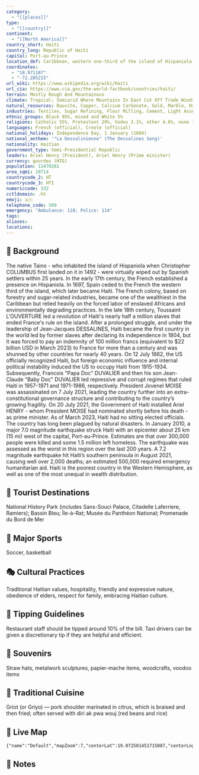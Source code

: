 ```yaml
---
category:
  - "[[places]]"
type:
  - "[[country]]"
continent:
  - "[[North America]]"
country_short: Haiti
country_long: Republic of Haiti
capital: Port-au-Prince
location_def: Caribbean, western one-third of the island of Hispaniola, between the Caribbean Sea and the North Atlantic Ocean, west of the Dominican Republic
coordinates:
  - "18.971187"
  - "-72.285215"
url_wiki: https://www.wikipedia.org/wiki/Haiti
url_cia: https://www.cia.gov/the-world-factbook/countries/haiti/
terrain: Mostly Rough And Mountainous
climate: Tropical; Semiarid Where Mountains In East Cut Off Trade Winds
natural_resources: Bauxite, Copper, Calcium Carbonate, Gold, Marble, Hydropower, Arable Land
industries: Textiles, Sugar Refining, Flour Milling, Cement, Light Assembly Using Imported Parts
ethnic_groups: Black 95%, mixed and White 5%
religions: Catholic 55%, Protestant 29%, Vodou 2.1%, other 4.6%, none 10% (2018 est.)
languages: French (official), Creole (official)
national_holidays: Independence Day, 1 January (1804)
national_anthem: '"La Dessalinienne" (The Dessalines Song)'
nationality: Haitian
government_type: Semi-Presidential Republic
leaders: Ariel Henry (President), Ariel Henry (Prime minister)
currency: gourdes (HTG)
population: 11470261
area_sqmi: 10714
countrycode_2: HT
countrycode_3: HTI
numericcode: 332
cctldomain: .ht
emoji: 🇭🇹
telephone_code: 509
emergency: "Ambulance: 118; Police: 114"
tags: 
aliases: 
locations:
---
```

## 🌱 Background
The native Taino - who inhabited the island of Hispaniola when Christopher COLUMBUS first landed on it in 1492 - were virtually wiped out by Spanish settlers within 25 years. In the early 17th century, the French established a presence on Hispaniola. In 1697, Spain ceded to the French the western third of the island, which later became Haiti. The French colony, based on forestry and sugar-related industries, became one of the wealthiest in the Caribbean but relied heavily on the forced labor of enslaved Africans and environmentally degrading practices. In the late 18th century, Toussaint L'OUVERTURE led a revolution of Haiti's nearly half a million slaves that ended France's rule on the island. After a prolonged struggle, and under the leadership of Jean-Jacques DESSALINES, Haiti became the first country in the world led by former slaves after declaring its independence in 1804, but it was forced to pay an indemnity of 100 million francs (equivalent to $22 billion USD in March 2023) to France for more than a century and was shunned by other countries for nearly 40 years. On 12 July 1862, the US officially recognized Haiti, but foreign economic influence and internal political instability induced the US to occupy Haiti from 1915-1934. Subsequently, Francois "Papa Doc" DUVALIER and then his son Jean-Claude "Baby Doc" DUVALIER led repressive and corrupt regimes that ruled Haiti in 1957-1971 and 1971-1986, respectively. President Jovenel MOISE was assassinated on 7 July 2021, leading the country further into an extra-constitutional governance structure and contributing to the country’s growing fragility. On 20 July 2021, the Government of Haiti installed Ariel HENRY - whom President MOISE had nominated shortly before his death - as prime minister. As of March 2023, Haiti had no sitting elected officials. The country has long been plagued by natural disasters. In January 2010, a major 7.0 magnitude earthquake struck Haiti with an epicenter about 25 km (15 mi) west of the capital, Port-au-Prince. Estimates are that over 300,000 people were killed and some 1.5 million left homeless. The earthquake was assessed as the worst in this region over the last 200 years. A 7.2 magnitude earthquake hit Haiti’s southern peninsula in August 2021, causing well over 2,000 deaths; an estimated 500,000 required emergency humanitarian aid. Haiti is the poorest country in the Western Hemisphere, as well as one of the most unequal in wealth distribution.

## 📌 Tourist Destinations
National History Park (includes Sans-Souci Palace, Citadelle Laferriere, Ramiers); Bassin Bleu; Île-à-Rat; Musée du Panthéon National; Promenade du Bord de Mer

## 🥇 Major Sports
Soccer, basketball

## 🎭 Cultural Practices
Traditional Haitian values, hospitality, friendly and expressive nature, obedience of elders, respect for family, embracing Haitian culture.

## 🫰 Tipping Guidelines
Restaurant staff should be tipped around 10% of the bill. Taxi drivers can be given a discretionary tip if they are helpful and efficient.

## 🎁 Souvenirs
Straw hats, metalwork sculptures, papier-mache items, woodcrafts, voodoo items

## 🍲 Traditional Cuisine
Griot (or Griyo) — pork shoulder marinated in citrus, which is braised and then fried; often served with diri ak pwa wouj (red beans and rice)

## 📡 Live Map
```mapview
{"name":"Default","mapZoom":7,"centerLat":19.072501451715087,"centerLng":-72.88879394531251,"query":"","chosenMapSource":0}
```

## 📒 Notes

